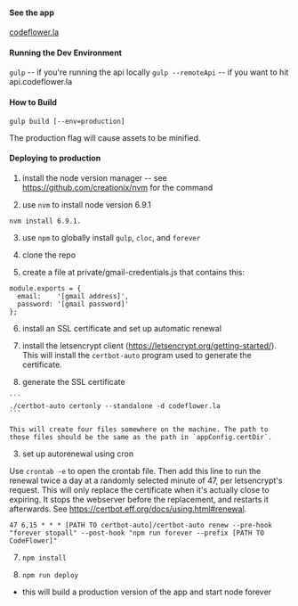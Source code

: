 
#### See the app

[codeflower.la](http://codeflower.la)


#### Running the Dev Environment

`gulp`             -- if you're running the api locally
`gulp --remoteApi` -- if you want to hit api.codeflower.la


#### How to Build

`gulp build [--env=production]`

The production flag will cause assets to be minified.


#### Deploying to production

1. install the node version manager
  -- see https://github.com/creationix/nvm for the command

2. use `nvm` to install node version 6.9.1 
  
  ```nvm install 6.9.1.```

3. use `npm` to globally install `gulp`, `cloc`, and `forever`

4. clone the repo

5. create a file at private/gmail-credentials.js that contains this:

  ```
  module.exports = {
    email:    '[gmail address]',
    password: '[gmail password]'
  };
  ```

6. install an SSL certificate and set up automatic renewal
  1. install the letsencrypt client (https://letsencrypt.org/getting-started/). This will install the `certbot-auto` program used to generate the certificate. 

  2. generate the SSL certificate

    ```
    ./certbot-auto certonly --standalone -d codeflower.la
    ```
    
    This will create four files somewhere on the machine. The path to those files should be the same as the path in `appConfig.certDir`.

  3. set up autorenewal using cron

  Use `crontab -e` to open the crontab file. Then add this line to run the renewal twice a day at a randomly selected minute of 47, per letsencrypt's request. This will only replace the certificate when it's actually close to expiring. It stops the webserver before the replacement, and restarts it afterwards. See https://certbot.eff.org/docs/using.html#renewal. 

  ```
  47 6,15 * * * [PATH TO certbot-auto]/certbot-auto renew --pre-hook "forever stopall" --post-hook "npm run forever --prefix [PATH TO CodeFlower]"
  ```

7. `npm install`

8. `npm run deploy`
  - this will build a production version of the app and start node forever


